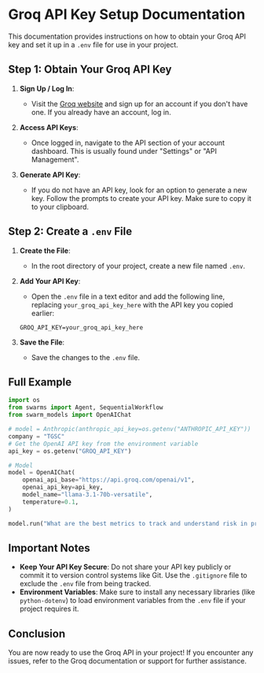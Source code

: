 # Groq API Key Setup Documentation


This documentation provides instructions on how to obtain your Groq API key and set it up in a `.env` file for use in your project.

## Step 1: Obtain Your Groq API Key

1. **Sign Up / Log In**: 
   - Visit the [Groq website](https://www.groq.com) and sign up for an account if you don't have one. If you already have an account, log in.

2. **Access API Keys**:
   - Once logged in, navigate to the API section of your account dashboard. This is usually found under "Settings" or "API Management".

3. **Generate API Key**:
   - If you do not have an API key, look for an option to generate a new key. Follow the prompts to create your API key. Make sure to copy it to your clipboard.

## Step 2: Create a `.env` File

1. **Create the File**:
   - In the root directory of your project, create a new file named `.env`.

2. **Add Your API Key**:
   - Open the `.env` file in a text editor and add the following line, replacing `your_groq_api_key_here` with the API key you copied earlier:

   ```plaintext
   GROQ_API_KEY=your_groq_api_key_here
   ```

3. **Save the File**:
   - Save the changes to the `.env` file.



## Full Example
```python
import os
from swarms import Agent, SequentialWorkflow
from swarm_models import OpenAIChat

# model = Anthropic(anthropic_api_key=os.getenv("ANTHROPIC_API_KEY"))
company = "TGSC"
# Get the OpenAI API key from the environment variable
api_key = os.getenv("GROQ_API_KEY")

# Model
model = OpenAIChat(
    openai_api_base="https://api.groq.com/openai/v1",
    openai_api_key=api_key,
    model_name="llama-3.1-70b-versatile",
    temperature=0.1,
)

model.run("What are the best metrics to track and understand risk in private equity")
```

## Important Notes

- **Keep Your API Key Secure**: Do not share your API key publicly or commit it to version control systems like Git. Use the `.gitignore` file to exclude the `.env` file from being tracked.
- **Environment Variables**: Make sure to install any necessary libraries (like `python-dotenv`) to load environment variables from the `.env` file if your project requires it.


## Conclusion

You are now ready to use the Groq API in your project! If you encounter any issues, refer to the Groq documentation or support for further assistance.
